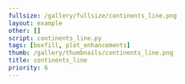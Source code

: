 ```yaml
---
fullsize: /gallery/fullsize/continents_line.png
layout: example
other: []
script: continents_line.py
tags: [boxfill, plot_enhancements]
thumb: /gallery/thumbnails/continents_line.png
title: continents_line
priority: 6
---
```

